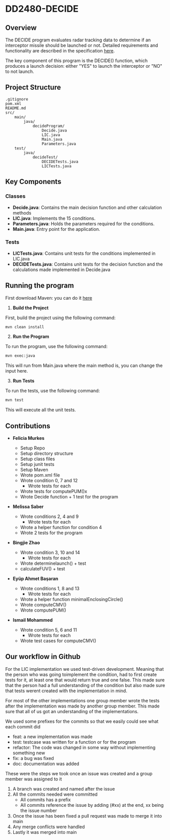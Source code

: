 # DD2480-DECIDE

## Overview

The DECIDE program evaluates radar tracking data to determine if an interceptor missile should be launched or not. Detailed requirements and functionality are described in the specification [here](./decide.pdf).

The key component of this program is the DECIDE() function, which produces a launch decision: either "YES" to launch the interceptor or "NO" to not launch.

## Project Structure

```
.gitignore
pom.xml
README.md
src/
    main/
        java/
            decideProgram/
                Decide.java
                LIC.java
                Main.java
                Parameters.java
    test/
        java/
            decideTest/
                DECIDETests.java
                LICTests.java

```

## Key Components

### Classes

- **Decide.java**: Contains the main decision function and other calculation methods
- **LIC.java**: Implements the 15 conditions.
- **Parameters.java**: Holds the parameters required for the conditions.
- **Main.java**: Entry point for the application.

### Tests

- **LICTests.java**: Contains unit tests for the conditions implemented in LIC.java
- **DECIDETests.java**: Contains unit tests for the decision function and the calculations made implemented in Decide.java

## Running the program

First download Maven: you can do it [here](https://maven.apache.org/download.cgi)

1. **Build the Project**


First, build the project using the following command:

```sh
mvn clean install
```

2. **Run the Program**

To run the program, use the following command:

```sh
mvn exec:java
```
This will run from Main.java where the main method is, you can change the input here.

3. **Run Tests**

To run the tests, use the following command:

```sh
mvn test
```

This will execute all the unit tests.





## Contributions
- **Felicia Murkes**
    - Setup Repo
    - Setup directory structure 
    - Setup class files
    - Setup junit tests
    - Setup Maven
    - Wrote pom.xml file
    - Wrote condition 0, 7 and 12
        - Wrote tests for each
    - Wrote tests for computePUM()x
    - Wrote Decide function + 1 test for the program


- **Melissa Saber**
    - Wrote conditions 2, 4 and 9
        - Wrote tests for each
    - Wrote a helper function for condition 4
    - Wrote 2 tests for the program


- **Bingjie Zhao**
    - Wrote condition 3, 10 and 14
        - Wrote tests for each
    - Wrote determinelaunch() + test
    - calculateFUV() + test


- **Eyüp Ahmet Başaran**
    - Wrote conditions 1, 8 and 13
        - Wrote tests for each
    - Wrote a helper function minimalEnclosingCircle()
    - Wrote computeCMV()
    - Wrote computePUM()

- **Ismail Mohammed**
    - Wrote condition 5, 6 and 11
        - Wrote tests for each
    - Wrote test cases for computeCMV()


## Our workflow in Github

For the LIC implementation we used test-driven development. Meaning that the person who was going toimplement the condition, had to first create tests for it, at least one that would return true and one false. This made sure that the person had a full understanding of the condition but also made sure that tests werent created with the implementation in mind.

For most of the other implementations one group member wrote the tests after the implementation was made by another group member. This made sure that all of us got an understanding of the implementations.

We used some prefixes for the commits so that we easily could see what each commit did
- feat: a new implementation was made
- test: testcase was written for a function or for the program
- refactor: The code was changed in some way without implementing something new
- fix: a bug was fixed
- doc: documentation was added

These were the steps we took once an issue was created and a group member was assigned to it

1. A branch was created and named after the issue
3. All the commits needed were committed
    - All commits has a prefix
    - All commits reference the issue by adding (#xx) at the end, xx being the issue number
4. Once the issue has been fixed a pull request was made to merge it into main
5. Any merge conflicts were handled
6. Lastly it was merged into main


